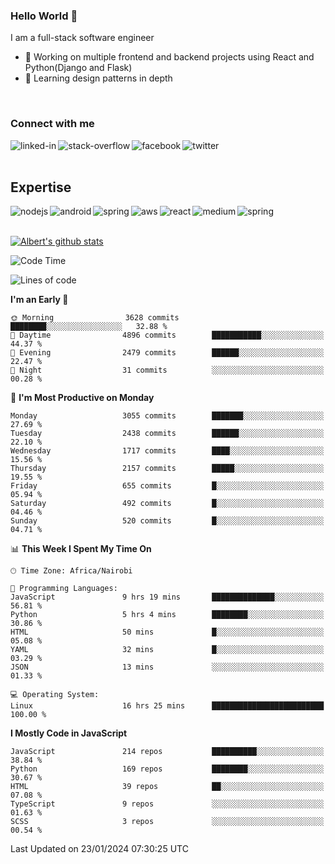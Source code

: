 

### Hello World 👋
I am a full-stack software engineer
- 🔭 Working on multiple frontend and backend projects using React and Python(Django and Flask)
- 🌱 Learning design patterns in depth

<br>

### Connect with me

[<img align="left" alt="linked-in" src="https://img.shields.io/badge/linkedin-%230077B5.svg?&style=for-the-badge&logo=linkedin&logoColor=white" />](https://www.linkedin.com/in/albert-byrone/)

<!-- [<img align="left" alt="medium" src="https://img.shields.io/badge/medium-%2312100E.svg?&style=for-the-badge&logo=medium&logoColor=white" />](https://56faisal.medium.com/) -->

[<img align="left" alt="stack-overflow" src="https://img.shields.io/badge/stack%20overflow-FE7A16?logo=stack-overflow&logoColor=white&style=for-the-badge" />](https://stackoverflow.com/users/11916317/albert-byrone)

[<img align="left" alt="facebook" src="https://img.shields.io/badge/facebook-%231877F2.svg?&style=for-the-badge&logo=facebook&logoColor=white" />](https://web.facebook.com/albert.byrone.1/)

[<img align="left" alt="twitter" src="https://img.shields.io/badge/twitter-%231DA1F2.svg?&style=for-the-badge&logo=twitter&logoColor=white" />](https://twitter.com/byrone_albert)

<br>

<br>

## Expertise
<img align="left" alt="nodejs" src="https://img.shields.io/badge/python%20-%2343853D.svg?&style=for-the-badge&logo=node.js&logoColor=white" />
<img align="left" alt="android" src="https://img.shields.io/badge/Flask-3DDC84?logo=android&logoColor=white&style=for-the-badge" />
<img align="left" alt="spring" src="https://img.shields.io/badge/drf%20-%236DB33F.svg?&style=for-the-badge&logo=spring&logoColor=white" />
<img align="left" alt="aws" src="https://img.shields.io/badge/django%20AWS-%23232F3E?logo=amazon-aws&logoColor=white&style=for-the-badge" />
<img align="left" alt="react" src="https://img.shields.io/badge/react%20-%2320232a.svg?&style=for-the-badge&logo=react&logoColor=%2361DAFB" />
<img align="left" alt="medium" src="https://img.shields.io/badge/Angular-%23316192.svg?&style=for-the-badge&logo=postgresql&logoColor=white" />
<img align="left" alt="spring" src="https://img.shields.io/badge/Javascript%20-%236DB33F.svg?&style=for-the-badge&logo=spring&logoColor=white" />
<br>
<br>


[![Albert's github stats](https://github-readme-stats.vercel.app/api?username=Albert-Byrone&count_private=true&show_icons=true&theme=radical&hide_rank=false)](https://github.com/anuraghazra/github-readme-stats)

<!-- [![Top Langs](https://github-readme-stats.vercel.app/api/top-langs/?username=Albert-Byrone&layout=compact)](https://github.com/anuraghazra/github-readme-stats) -->

<!--
**Albert-Byrone/Albert-Byrone** is a ✨ _special_ ✨ repository because its `README.md` (this file) appears on your GitHub profile.

Here are some ideas to get you started:

- 🔭 I’m currently working on ...
- 🌱 I’m currently learning ...
- 👯 I’m looking to collaborate on ...
- 🤔 I’m looking for help with ...
- 💬 Ask me about ...
- 📫 How to reach me: ...
- 😄 Pronouns: ...
- ⚡ Fun fact: ...
-->


<!--START_SECTION:waka-->
![Code Time](http://img.shields.io/badge/Code%20Time-988%20hrs%2050%20mins-blue)

![Lines of code](https://img.shields.io/badge/From%20Hello%20World%20I%27ve%20Written-63.0%20million%20lines%20of%20code-blue)

**I'm an Early 🐤** 

```text
🌞 Morning                3628 commits        ████████░░░░░░░░░░░░░░░░░   32.88 % 
🌆 Daytime                4896 commits        ███████████░░░░░░░░░░░░░░   44.37 % 
🌃 Evening                2479 commits        ██████░░░░░░░░░░░░░░░░░░░   22.47 % 
🌙 Night                  31 commits          ░░░░░░░░░░░░░░░░░░░░░░░░░   00.28 % 
```
📅 **I'm Most Productive on Monday** 

```text
Monday                   3055 commits        ███████░░░░░░░░░░░░░░░░░░   27.69 % 
Tuesday                  2438 commits        ██████░░░░░░░░░░░░░░░░░░░   22.10 % 
Wednesday                1717 commits        ████░░░░░░░░░░░░░░░░░░░░░   15.56 % 
Thursday                 2157 commits        █████░░░░░░░░░░░░░░░░░░░░   19.55 % 
Friday                   655 commits         █░░░░░░░░░░░░░░░░░░░░░░░░   05.94 % 
Saturday                 492 commits         █░░░░░░░░░░░░░░░░░░░░░░░░   04.46 % 
Sunday                   520 commits         █░░░░░░░░░░░░░░░░░░░░░░░░   04.71 % 
```


📊 **This Week I Spent My Time On** 

```text
🕑︎ Time Zone: Africa/Nairobi

💬 Programming Languages: 
JavaScript               9 hrs 19 mins       ██████████████░░░░░░░░░░░   56.81 % 
Python                   5 hrs 4 mins        ████████░░░░░░░░░░░░░░░░░   30.86 % 
HTML                     50 mins             █░░░░░░░░░░░░░░░░░░░░░░░░   05.08 % 
YAML                     32 mins             █░░░░░░░░░░░░░░░░░░░░░░░░   03.29 % 
JSON                     13 mins             ░░░░░░░░░░░░░░░░░░░░░░░░░   01.33 % 

💻 Operating System: 
Linux                    16 hrs 25 mins      █████████████████████████   100.00 % 
```

**I Mostly Code in JavaScript** 

```text
JavaScript               214 repos           ██████████░░░░░░░░░░░░░░░   38.84 % 
Python                   169 repos           ████████░░░░░░░░░░░░░░░░░   30.67 % 
HTML                     39 repos            ██░░░░░░░░░░░░░░░░░░░░░░░   07.08 % 
TypeScript               9 repos             ░░░░░░░░░░░░░░░░░░░░░░░░░   01.63 % 
SCSS                     3 repos             ░░░░░░░░░░░░░░░░░░░░░░░░░   00.54 % 
```




 Last Updated on 23/01/2024 07:30:25 UTC
<!--END_SECTION:waka-->
